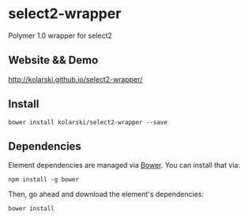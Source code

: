 # select2-wrapper


Polymer 1.0 wrapper for select2

## Website && Demo

http://kolarski.github.io/select2-wrapper/

## Install

    bower install kolarski/select2-wrapper --save 

## Dependencies

Element dependencies are managed via [Bower](http://bower.io/). You can
install that via:

    npm install -g bower

Then, go ahead and download the element's dependencies:

    bower install
